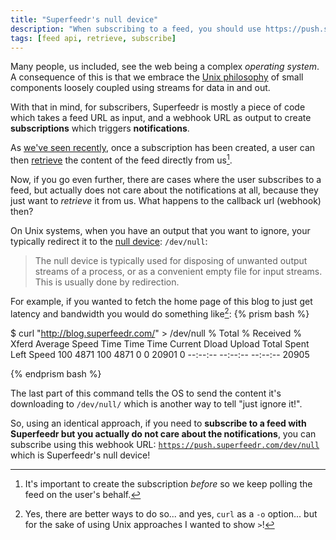 ```yaml
---
title: "Superfeedr's null device"
description: "When subscribing to a feed, you should use https://push.superfeedr.com/dev/null if you want notifications to be ignored."
tags: [feed api, retrieve, subscribe]
---
```


Many people, us included, see the web being a complex *operating system*. A consequence of this is that we embrace the [Unix philosophy](https://en.wikipedia.org/wiki/Unix_philosophy) of small components loosely coupled using streams for data in and out.

With that in mind, for subscribers, Superfeedr is mostly a piece of code which takes a feed URL as input, and a webhook URL as output to create **subscriptions** which triggers **notifications**.

As [we've seen recently](http://blog.superfeedr.com/ways-to-use-superfeedr/), once a subscription has been created, a user can then [retrieve](http://documentation.superfeedr.com/subscribers.html#retrieving-entries-with-pubsubhubbub) the content of the feed directly from us[^1].

Now, if you go even further, there are cases where the user subscribes to a feed, but actually does not care about the notifications at all, because they just want to *retrieve* it from us. What happens to the callback url (webhook) then?

On Unix systems, when you have an output that you want to ignore, your typically redirect it to the [null device](https://en.wikipedia.org/wiki/Null_device): `/dev/null`:

> The null device is typically used for disposing of unwanted output streams of a process, or as a convenient empty file for input streams. This is usually done by redirection.

For example, if you wanted to fetch the home page of this blog to just get latency and bandwidth you would do something like[^2]:
{% prism bash %}

$ curl "http://blog.superfeedr.com/" > /dev/null
  % Total    % Received % Xferd  Average Speed   Time    Time     Time  Current
                                 Dload  Upload   Total   Spent    Left  Speed
100  4871  100  4871    0     0  20901      0 --:--:-- --:--:-- --:--:-- 20905

{% endprism bash %}

The last part of this command tells the OS to send the content it's downloading to `/dev/null/` which is another way to tell "just ignore it!".

So, using an identical approach, if you need to **subscribe to a feed with Superfeedr but you actually do not care about the notifications**, you can subscribe using this webhook URL: [`https://push.superfeedr.com/dev/null`](http://push.superfeedr.com/dev/null) which is Superfeedr's null device!


[^1]: It's important to create the subscription *before* so we keep polling the feed on the user's behalf.

[^2]: Yes, there are better ways to do so... and yes, `curl` as a `-o` option... but for the sake of using Unix approaches I wanted to show `>`!
